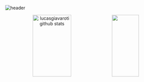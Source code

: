 ![header](https://capsule-render.vercel.app/api?type=venom&height=300&color=gradient&text=Hi,+There!%20&fontColor=CFCFCF)

<div align="center">  
  <!--📊STATSGRAPH / 🌐WEBSITE: https://github.com/anuraghazra/github-readme-stats -->
  <img width="49%" height="195px" src="https://github-readme-stats.vercel.app/api?username=lucasgiavaroti&show_icons=true&count_private=true&hide_border=true&title_color=CFCFCF&icon_color=fffff&text_color=c9d1d9&bg_color=0d1117" alt="lucasgiavaroti github stats" /> 
 
  <!--📙LANGUAGES / 🌐WEBSITE: https://github.com/anuraghazra/github-readme-stats -->
  <img width="41%" height="195px" src="https://github-readme-stats.vercel.app/api/top-langs/?username=lucasgiavaroti&layout=compact&hide_border=true&title_color=CFCFCF&text_color=c9d1d9&bg_color=0d1117" />
</div>
